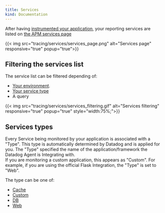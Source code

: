 ```yaml
---
title: Services
kind: Documentation
---
```


After having [instrumented your application](/tracing/languages), your reporting services are listed on [the APM services page](https://app.datadoghq.com/apm/services)

{{< img src="tracing/services/services_page.png" alt="Services page" responsive="true" popup="true">}}


## Filtering the services list

The service list can be filtered depending of:

* [Your environment](/tracing/miscellaneous/environments).
* [Your service type](/tracing/miscellaneous/terminology/#type)
* A query

{{< img src="tracing/services/services_filtering.gif" alt="Services filtering" responsive="true" popup="true" style="width:75%;">}}

## Services types

Every Service being monitored by your application is associated with a "Type". This type is automatically determined by Datadog and is applied for you. The "Type" specified the name of the application/framework the Datadog Agent is Integrating with.  
If you are monitoring a custom application, this appears as "Custom". For example, if you are using the official Flask Integration, the "Type" is set to "Web".

The type can be one of:

*  [Cache](/tracing/services/cache)
*  [Custom](/tracing/services/custom)
*  [DB](/tracing/services/db)
*  [Web](/tracing/services/web)

